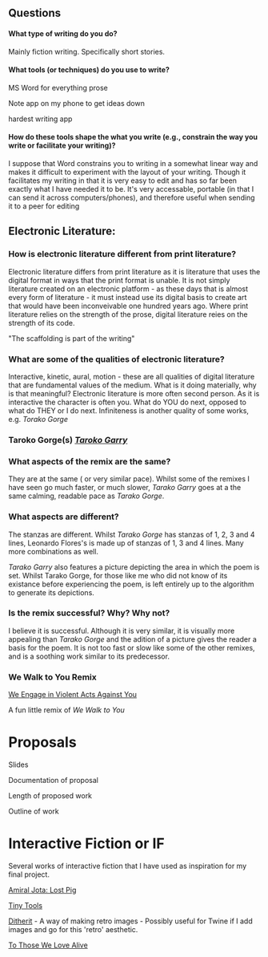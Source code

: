 

## Questions

#### What type of writing do you do?

Mainly fiction writing. Specifically short stories.

#### What tools (or techniques) do you use to write?

MS Word for everything prose

Note app on my phone to get ideas down

hardest writing app


#### How do these tools shape the what you write (e.g., constrain the way you write or facilitate your writing)?


I suppose that Word constrains you to writing in a somewhat linear way and makes it difficult to experiment with the layout of your writing. Though it facilitates my writing in that it is very easy to edit and has so far been exactly what I have needed it to be. It's very accessable, portable (in that I can send it across computers/phones), and therefore useful when sending it to a peer for editing  

## Electronic Literature:


### How is electronic literature different from print literature?

Electronic literature differs from print literature as it is literature that uses the digital format in ways that the print format is unable. It is not simply literature created on an electronic platform -  as these days that is almost every form of literature - it must instead use its digital basis to create art that would have been inconveivable one hundred years ago. Where print literature relies on the strength of the prose, digital literature reies on the strength of its code.


"The scaffolding is part of the writing"



### What are some of the qualities of electronic literature?

Interactive, kinetic, aural, motion - these are all qualities of digital literature that are fundamental values of the medium.  What is it doing materially, why is that meaningful? Electronic literature is more often second person. As it is interactive the character is often you. What do YOU do next, opposed to what do THEY or I do next. Infiniteness is another quality of some works, e.g. *Torako Gorge*

### Taroko Gorge(s) [*Taroko Garry*](https://nickm.com/taroko_gorge/taroko_gary/)

### What aspects of the remix are the same?
They are at the same ( or very similar pace). Whilst some of the remixes I have seen go much faster, or much slower, *Tarako Garry* goes at a the same calming, readable pace as *Tarako Gorge*.


### What aspects are different?
The stanzas are different. Whilst *Tarako Gorge* has stanzas of 1, 2, 3 and 4 lines, Leonardo Flores's is made up of stanzas of 1, 3 and 4 lines. Many more combinations as well.

*Tarako Garry* also features a picture depicting the area in which the poem is set. Whilst Tarako Gorge, for those like me who did not know of its existance before experiencing the poem, is left entirely up to the algorithm to generate its depictions.

### Is the remix successful? Why? Why not?

I believe it is successful. Although it is very similar, it is visually more appealing than *Tarako Gorge* and the adition of a picture gives the reader a basis for the poem. It is not too fast or slow like some of the other remixes, and is a soothing work similar to its predecessor. 

### We Walk to You Remix

[We Engage in Violent Acts Against You](https://aquatic-flame-balmoral.glitch.me)

A fun little remix of *We Walk to You* 

# Proposals
Slides

Documentation of proposal

Length of proposed work

Outline of work

# Interactive Fiction or IF

Several works of interactive fiction that I have used as inspiration for my final project.

[Amiral Jota: Lost Pig](https://pr-if.org/play/lostpig/)

[Tiny Tools](https://tinytools.directory/)

[Ditherit](https://ditherit.com/) - A way of making retro images - Possibly useful for Twine if I add images and go for this 'retro' aesthetic.

[To Those We Love Alive](https://xrafstar.monster/games/twine/wtwla/)
